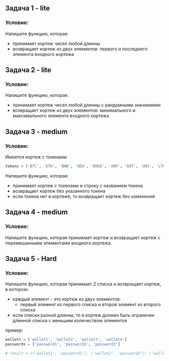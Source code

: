 ## Задача 1 - lite
### Условие:
Напишите функцию, которая:
- принимает кортеж чисел любой длинны
- возвращает кортеж из двух элементов: первого и последнего элемента входного кортежа


## Задача 2 - lite
### Условие:
Напишите функцию, которая:
- принимает кортеж чисел любой длинны с рандомными значениями
- возвращает кортеж из двух элементов: минимального и максимального элемента входного кортежа

## Задача 3 - medium
### Условие:
Имеется кортеж с токенами:
```python
tokens = ('BTC', 'ETH', 'BNB', 'ADA', 'DOGE', 'XRP', 'DOT', 'UNI', 'LTC', 'LINK')
```
Напишите функцию, которая:
- принимает кортеж с токенами и строку с названием токена
- возвращает кортеж без указанного токена
- если токена нет в кортеже, то возвращает кортеж без изменений


## Задача 4 - medium
### Условие:
Напишите функцию, которая принимает кортеж и возвращает кортеж с 
перемешанными элементами входного кортежа.

## Задача 5 - Hard
### Условие:
Напишите функцию, которая принимает 2 списка и возвращает кортеж, в котором:
- каждый элемент - это кортеж из двух элементов:
  - первый элемент из первого списка и второй элемент из второго списка
- если списки разной длинны, то в кортеж должен быть ограничен длинной списка с меньшим количеством элементов

пример:
```python
wallets = ['wallet1', 'wallet2', 'wallet3', 'wallet4']
passwords = ['password1', 'password2', 'password3']

# result = (('wallet1', 'password1'), ('wallet2', 'password2'), ('wallet3', 'password3'))

```